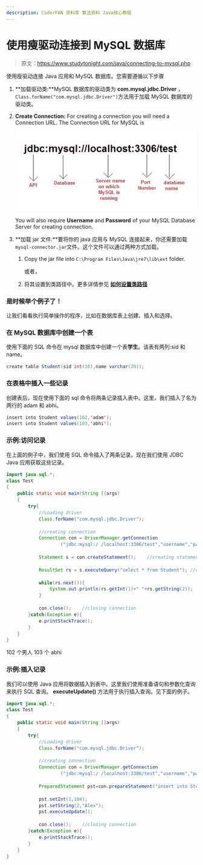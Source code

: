 ```yaml
---
description: CoderFAN 资料库 算法资料 Java核心教程
---
```


# 使用瘦驱动连接到 MySQL 数据库

> 原文：<https://www.studytonight.com/java/connecting-to-mysql.php>

使用瘦驱动连接 Java 应用和 MySQL 数据库。您需要遵循以下步骤

1.  **加载驱动类:**MySQL 数据库的驱动类为 **com.mysql.jdbc.Driver** ，`Class.forName("com.mysql.jdbc.Driver")`方法用于加载 MySQL 数据库的驱动类。
2.  **Create Connection:** For creating a connection you will need a Connection URL. The Connection URL for MySQL is

    ![connecting to mysql database](img/3bf81f938fc09a9054b17ff4b4271144.png)

    You will also require **Username** and **Password** of your MySQL Database Server for creating connection.
3.  **加载 jar 文件:**要将你的 java 应用与 MySQL 连接起来，你还需要加载`mysql-connector.jar`文件。这个文件可以通过两种方式加载。
    1.  Copy the jar file into `C:\Program Files\Java\jre7\lib\ext` folder.

        或者，

    2.  将其设置到类路径中。更多详情参见 [**如何设置类路径**](setting-classpath-for-java.php)

### 是时候举个例子了！

让我们看看执行简单操作的程序，比如在数据库表上创建、插入和选择。

### 在 MySQL 数据库中创建一个表

使用下面的 SQL 命令在 mysql 数据库中创建一个表**学生**。该表有两列:sid 和 name。

```java
create table Student(sid int(10),name varchar(20));

```

### 在表格中插入一些记录

创建表后，现在使用下面的 sql 命令将两条记录插入表中。这里，我们插入了名为两行的 adam 和 abhi。

```java
insert into Student values(102,'adam');
insert into Student values(103,'abhi');

```

### 示例:访问记录

在上面的例子中，我们使用 SQL 命令插入了两条记录。现在我们使用 JDBC Java 应用获取这些记录。

```java
import java.sql.*;
class Test
{
	public static void main(String []args)
	{
		try{
			//Loading driver
			Class.forName("com.mysql.jdbc.Driver");

			//creating connection
			Connection con = DriverManager.getConnection
					("jdbc:mysql:/ /localhost:3306/test","username","password");

			Statement s = con.createStatement();    //creating statement

			ResultSet rs = s.executeQuery("select * from Student"); //executing statement

			while(rs.next()){
				System.out.println(rs.getInt(1)+" "+rs.getString(2));
			}

			con.close();    //closing connection
		}catch(Exception e){
			e.printStackTrace();
		}
	}
} 
```

102 个男人 103 个 abhi

### 示例:插入记录

我们可以使用 Java 应用将数据插入到表中。这里我们使用准备语句和参数化查询来执行 SQL 查询。 **executeUpdate()** 方法用于执行插入查询。见下面的例子。

```java
import java.sql.*;
class Test
{
	public static void main(String []args)
	{
		try{
			//Loading driver
			Class.forName("com.mysql.jdbc.Driver");

			//creating connection
			Connection con = DriverManager.getConnection
					("jdbc:mysql:/ /localhost:3306/test","username","password");

			PreparedStatement pst=con.prepareStatement("insert into Student values(?,?)");

			pst.setInt(1,104);
			pst.setString(2,"Alex");
			pst.executeUpdate();

			con.close();    //closing connection
		}catch(Exception e){
			e.printStackTrace();
		}
	}
} 
```